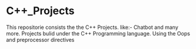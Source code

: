 # C++_Projects
This repositorie consists the the C++ Projects.
like:- Chatbot and many more.
Projects bulid under the C++ Programming language.
Using the Oops and preprocessor directives 
